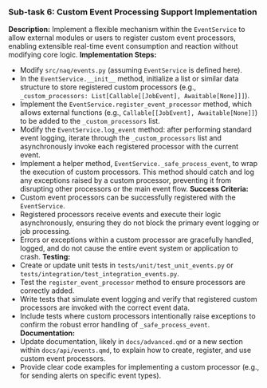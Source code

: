 ### Sub-task 6: Custom Event Processing Support Implementation
**Description:** Implement a flexible mechanism within the `EventService` to allow external modules or users to register custom event processors, enabling extensible real-time event consumption and reaction without modifying core logic.
**Implementation Steps:**
- Modify `src/naq/events.py` (assuming `EventService` is defined here).
- In the `EventService.__init__` method, initialize a list or similar data structure to store registered custom processors (e.g., `_custom_processors: List[Callable[[JobEvent], Awaitable[None]]]`).
- Implement the `EventService.register_event_processor` method, which allows external functions (e.g., `Callable[[JobEvent], Awaitable[None]]`) to be added to the `_custom_processors` list.
- Modify the `EventService.log_event` method: after performing standard event logging, iterate through the `_custom_processors` list and asynchronously invoke each registered processor with the current event.
- Implement a helper method, `EventService._safe_process_event`, to wrap the execution of custom processors. This method should catch and log any exceptions raised by a custom processor, preventing it from disrupting other processors or the main event flow.
**Success Criteria:**
- Custom event processors can be successfully registered with the `EventService`.
- Registered processors receive events and execute their logic asynchronously, ensuring they do not block the primary event logging or job processing.
- Errors or exceptions within a custom processor are gracefully handled, logged, and do not cause the entire event system or application to crash.
**Testing:**
- Create or update unit tests in `tests/unit/test_unit_events.py` or `tests/integration/test_integration_events.py`.
- Test the `register_event_processor` method to ensure processors are correctly added.
- Write tests that simulate event logging and verify that registered custom processors are invoked with the correct event data.
- Include tests where custom processors intentionally raise exceptions to confirm the robust error handling of `_safe_process_event`.
**Documentation:**
- Update documentation, likely in `docs/advanced.qmd` or a new section within `docs/api/events.qmd`, to explain how to create, register, and use custom event processors.
- Provide clear code examples for implementing a custom processor (e.g., for sending alerts on specific event types).